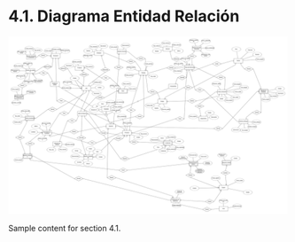 # 4.1. Diagrama Entidad Relación
![entidad_relacion](../imagenes/ER.png)

Sample content for section 4.1.